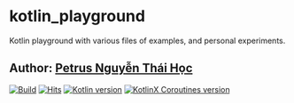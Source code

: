 # kotlin_playground

Kotlin playground with various files of examples, and personal experiments.

## Author: [Petrus Nguyễn Thái Học](https://github.com/hoc081098)

[![Build](https://github.com/hoc081098/kotlin_playground/actions/workflows/gradle.yml/badge.svg)](https://github.com/hoc081098/kotlin_playground/actions/workflows/gradle.yml)
[![Hits](https://hits.seeyoufarm.com/api/count/incr/badge.svg?url=https%3A%2F%2Fgithub.com%2Fhoc081098%2Fkotlin_playground&count_bg=%2379C83D&title_bg=%23555555&icon=&icon_color=%23E7E7E7&title=hits&edge_flat=false)](https://hits.seeyoufarm.com)
[![Kotlin version](https://img.shields.io/badge/Kotlin-1.7.20-blueviolet?logo=kotlin&logoColor=white)](http://kotlinlang.org)
[![KotlinX Coroutines version](https://img.shields.io/badge/Kotlinx_Coroutines-1.6.4-blueviolet?logo=kotlin&logoColor=white)](https://github.com/Kotlin/kotlinx.coroutines/releases/tag/1.6.4)